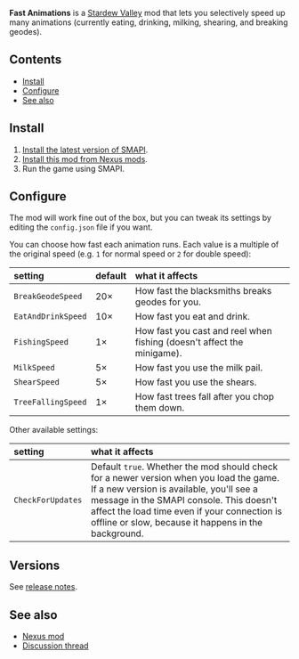 **Fast Animations** is a [Stardew Valley](http://stardewvalley.net/) mod that lets you selectively
speed up many animations (currently eating, drinking, milking, shearing, and breaking geodes).

## Contents
* [Install](#install)
* [Configure](#configure)
* [See also](#see-also)

## Install
1. [Install the latest version of SMAPI](https://github.com/Pathoschild/SMAPI/releases).
2. [Install this mod from Nexus mods](http://www.nexusmods.com/stardewvalley/mods/1089/).
3. Run the game using SMAPI.

## Configure
The mod will work fine out of the box, but you can tweak its settings by editing the `config.json`
file if you want.

You can choose how fast each animation runs. Each value is a multiple of the original speed (e.g. `1` for
normal speed or `2` for double speed):

setting           | default | what it affects
:---------------- | :------ | :------------------
`BreakGeodeSpeed` | 20× | How fast the blacksmiths breaks geodes for you.
`EatAndDrinkSpeed` | 10× | How fast you eat and drink.
`FishingSpeed` | 1× | How fast you cast and reel when fishing (doesn't affect the minigame).
`MilkSpeed` | 5× | How fast you use the milk pail.
`ShearSpeed` | 5× | How fast you use the shears.
`TreeFallingSpeed` | 1× | How fast trees fall after you chop them down.

Other available settings:

setting           | what it affects
:---------------- | :------------------
`CheckForUpdates` | Default `true`. Whether the mod should check for a newer version when you load the game. If a new version is available, you'll see a message in the SMAPI console. This doesn't affect the load time even if your connection is offline or slow, because it happens in the background.

## Versions
See [release notes](release-notes.md).

## See also
* [Nexus mod](http://www.nexusmods.com/stardewvalley/mods/1089/)
* [Discussion thread](http://community.playstarbound.com/threads/smapi-fast-animations.132074/)
